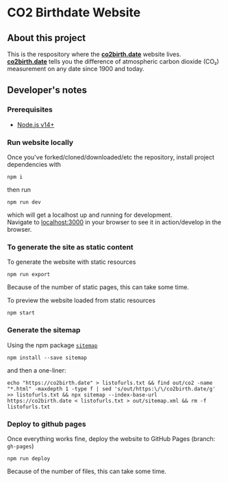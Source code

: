 # CO2 Birthdate Website

## About this project

This is the respository where the **[co2birth.date](https://co2birth.date)** website lives.  
**[co2birth.date](https://co2birth.date)** tells you the difference of atmospheric carbon dioxide (CO₂) measurement on any date since 1900 and today.

## Developer's notes

### Prerequisites

- [Node.js v14+](https://nodejs.org/en/download/current/)

### Run website locally

Once you've forked/cloned/downloaded/etc the repository, install project dependencies with
```
npm i
```
then run
```
npm run dev
```
which will get a localhost up and running for development.  
Navigate to [localhost:3000](http://localhost:3000) in your browser to see it in action/develop in the browser.

### To generate the site as static content

To generate the website with static resources
```
npm run export
```
Because of the number of static pages, this can take some time.

To preview the website loaded from static resources
```
npm start
```

### Generate the sitemap

Using the npm package [`sitemap`](https://www.npmjs.com/package/sitemap)

```
npm install --save sitemap
```

and then a one-liner:

```
echo "https://co2birth.date" > listofurls.txt && find out/co2 -name "*.html" -maxdepth 1 -type f | sed 's/out/https:\/\/co2birth.date/g' >> listofurls.txt && npx sitemap --index-base-url https://co2birth.date < listofurls.txt > out/sitemap.xml && rm -f listofurls.txt 
```



### Deploy to github pages

Once everything works fine, deploy the website to GitHub Pages (branch: `gh-pages`)
```
npm run deploy
```
Because of the number of files, this can take some time.
